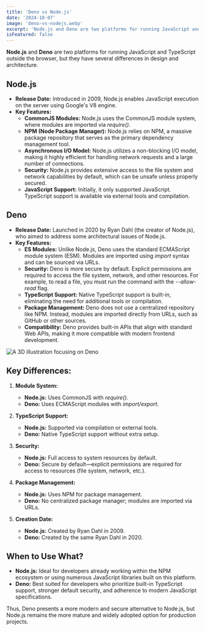 ```yaml
---
title: 'Deno vs Node.js'
date: '2024-10-07'
image: 'deno-vs-nodejs.webp'
excerpt: 'Node.js and Deno are two platforms for running JavaScript and TypeScript outside the browser, but they have several differences in design and architecture.'
isFeatured: false
---
```


**Node.js** and **Deno** are two platforms for running JavaScript and TypeScript outside the browser, but they have several differences in design and architecture.

## **Node.js**

- **Release Date:** Introduced in 2009, Node.js enables JavaScript execution on the server using Google's V8 engine.
- **Key Features:**
    - **CommonJS Modules:** Node.js uses the CommonJS module system, where modules are imported via _require()_.
    - **NPM (Node Package Manager):** Node.js relies on NPM, a massive package repository that serves as the primary dependency management tool.
    - **Asynchronous I/O Model:** Node.js utilizes a non-blocking I/O model, making it highly efficient for handling network requests and a large number of connections.
    - **Security:** Node.js provides extensive access to the file system and network capabilities by default, which can be unsafe unless properly secured.
    - **JavaScript Support:** Initially, it only supported JavaScript. TypeScript support is available via external tools and compilation.

## **Deno**

- **Release Date:** Launched in 2020 by Ryan Dahl (the creator of Node.js), who aimed to address some architectural issues of Node.js.
- **Key Features:**
    - **ES Modules:** Unlike Node.js, Deno uses the standard ECMAScript module system (ESM). Modules are imported using _import_ syntax and can be sourced via URLs.
    - **Security:** Deno is more secure by default. Explicit permissions are required to access the file system, network, and other resources. For example, to read a file, you must run the command with the _--allow-read_ flag.
    - **TypeScript Support:** Native TypeScript support is built-in, eliminating the need for additional tools or compilation.
    - **Package Management:** Deno does not use a centralized repository like NPM. Instead, modules are imported directly from URLs, such as GitHub or other sources.
    - **Compatibility:** Deno provides built-in APIs that align with standard Web APIs, making it more compatible with modern frontend development.

![A 3D illustration focusing on Deno](deno.webp)

## **Key Differences:**

1. **Module System:**

    - **Node.js:** Uses CommonJS with _require()_.
    - **Deno:** Uses ECMAScript modules with _import/export_.

2. **TypeScript Support:**

    - **Node.js:** Supported via compilation or external tools.
    - **Deno:** Native TypeScript support without extra setup.

3. **Security:**

    - **Node.js:** Full access to system resources by default.
    - **Deno:** Secure by default—explicit permissions are required for access to resources (file system, network, etc.).

4. **Package Management:**

    - **Node.js:** Uses NPM for package management.
    - **Deno:** No centralized package manager; modules are imported via URLs.

5. **Creation Date:**
    - **Node.js:** Created by Ryan Dahl in 2009.
    - **Deno:** Created by the same Ryan Dahl in 2020.

## **When to Use What?**

- **Node.js:** Ideal for developers already working within the NPM ecosystem or using numerous JavaScript libraries built on this platform.
- **Deno:** Best suited for developers who prioritize built-in TypeScript support, stronger default security, and adherence to modern JavaScript specifications.

Thus, Deno presents a more modern and secure alternative to Node.js, but Node.js remains the more mature and widely adopted option for production projects.
